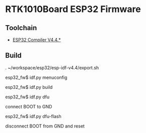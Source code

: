 # RTK1010Board ESP32 Firmware
## Toolchain
- [ESP32 Compiler V4.4.* ](https://docs.espressif.com/projects/esp-idf/en/v4.4.3/esp32/get-started/index.html)

## Build
. ~/workspace/esp32/esp-idf-v4.4/export.sh

esp32_fw$ idf.py menuconfig

esp32_fw$ idf.py build

esp32_fw$ idf.py dfu

connect BOOT to GND

esp32_fw$ idf.py dfu-flash

disconnect BOOT from GND and reset
